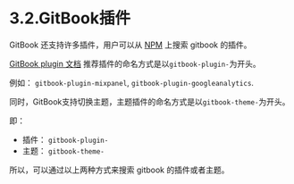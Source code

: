 # 3.2.GitBook插件

GitBook 还支持许多插件，用户可以从 [NPM](https://www.npmjs.com/) 上搜索 gitbook 的插件。

[GitBook plugin 文档](https://github.com/GitbookIO/plugin) 推荐插件的命名方式是以`gitbook-plugin-`为开头。

例如： `gitbook-plugin-mixpanel`, `gitbook-plugin-googleanalytics`.

同时，GitBook支持切换主题，主题插件的命名方式是以`gitbook-theme-`为开头。

即：

- 插件： `gitbook-plugin-`
- 主题： `gitbook-theme-`

所以，可以通过以上两种方式来搜索 gitbook 的插件或者主题。

